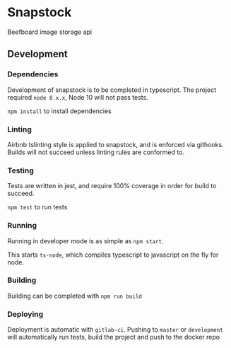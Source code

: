 # Snapstock

Beefboard image storage api

## Development

### Dependencies
Development of snapstock is to be completed in typescript. The project
required `node 8.x.x`, Node 10 will not pass tests.

`npm install` to install dependencies

### Linting

Airbnb tslinting style is applied to snapstock, and is enforced via
githooks. Builds will not succeed unless linting rules are conformed to.

### Testing

Tests are written in jest, and require 100% coverage
in order for build to succeed.

`npm test` to run tests

### Running

Running in developer mode is as simple as `npm start`.

This starts `ts-node`, which compiles typescript to javascript on
the fly for node.

### Building

Building can be completed with `npm run build`

### Deploying

Deployment is automatic with `gitlab-ci`. Pushing to `master` or `development`
will automatically run tests, build the project and push to the docker repo
